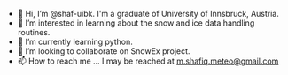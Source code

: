 - 👋 Hi, I’m @shaf-uibk. I'm a graduate of University of Innsbruck, Austria. 
- 👀 I’m interested in learning about the snow and ice data handling routines. 
- 🌱 I’m currently learning python.
- 💞️ I’m looking to collaborate on SnowEx project.
- 📫 How to reach me ... I may be reached at m.shafiq.meteo@gmail.com

<!---
shaf-uibk/shaf-uibk is a ✨ special ✨ repository because its `README.md` (this file) appears on your GitHub profile.
You can click the Preview link to take a look at your changes.
--->
